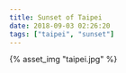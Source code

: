 ```yaml
---
title: Sunset of Taipei
date: 2018-09-03 02:26:20
tags: ["taipei", "sunset"]
---
```


{% asset_img "taipei.jpg" %}
